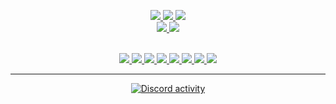 <!--
# Welcome to my GitHub Profile 👋
INTRODUCTION:

<p align="center">
o/<br>
I'm Tim.<br>
Student at <a href="https://www.th-koeln.de/en/">TH Köln</a>.<br>
Currently working on learning C.<br><br>
</p>
-->

<!--
STATISTICS:
-->

<p align="center">
  <a href="https://github.com/npxtune">
    <img src="http://github-profile-summary-cards.vercel.app/api/cards/profile-details?username=timdevorg&theme=transparent"/>
    <img src="https://streak-stats.demolab.com?user=timdevorg&theme=transparent&hide_border=true&date_format=j%20M%5B%20Y%5D"/>
    <img src="http://github-profile-summary-cards.vercel.app/api/cards/stats?username=timdevorg&theme=transparent"/><br>
    <img src="http://github-profile-summary-cards.vercel.app/api/cards/repos-per-language?username=timdevorg&theme=transparent">
    <img src="http://github-profile-summary-cards.vercel.app/api/cards/most-commit-language?username=timdevorg&theme=transparent">
  </a><br><br>
</p>

<!--
LOGO SECTION FOR LANGUAGES & OS:
-->

<p align="center">
  <a href="https://github.com/npxtune">
    <img src="https://img.shields.io/badge/c++-black?style=for-the-badge&logo=cplusplus"/>
    <img src="https://img.shields.io/badge/c-black?style=for-the-badge&logo=c"/>
    <img src="https://img.shields.io/badge/clion-black?style=for-the-badge&logo=clion"/>
    <img src="https://img.shields.io/badge/macos-black?style=for-the-badge&logo=macos"/>
    <img src="https://img.shields.io/badge/linux-black?style=for-the-badge&logo=linux"/>
    <img src="https://img.shields.io/badge/raylib-black?style=for-the-badge&logo=raylib"/>
    <img src="https://img.shields.io/badge/opengl-black?style=for-the-badge&logo=opengl"/>
    <img src="https://img.shields.io/badge/vulkan-black?style=for-the-badge&logo=vulkan"/>
  </a>
</p>

---

<p align="center">
  <a href="https://discord.com/users/363401200936419330">
  <picture>
    <source media="(prefers-color-scheme: dark)" srcset="https://lanyard.kyrie25.me/api/363401200936419330?theme=dark&showDisplayName=true&borderRadius=0px&idleMessage=Doing%20stuff...">
    <source media="(prefers-color-scheme: light)" srcset="https://lanyard.kyrie25.me/api/363401200936419330?theme=light&showDisplayName=true&borderRadius=0px&idleMessage=Doing%20stuff...">
    <img alt="Discord activity">
  </picture>
  </a><br>
</p>

<!--
the end ™️
-->
